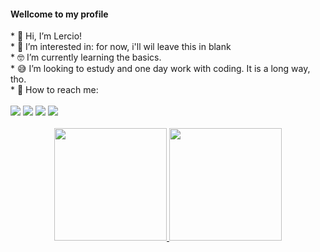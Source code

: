 <h4> Wellcome to my profile </h4>
* 🙂 Hi, I’m Lercio! <br>
* 🤔 I’m interested in: for now, i'll wil leave this in blank <br>
* 🤓 I’m currently learning the basics. <br>
* 😅 I’m looking to estudy and one day work with coding. It is a long way, tho. <br>
* 📨 How to reach me: <br><br>
<div> 
  <a href="https://www.linkedin.com/in/lerciolopes/" target="_blank"><img src="https://img.shields.io/badge/LinkedIn-0077B5?style=for-the-badge&logo=linkedin&logoColor=white" target="_blank"></a> 
<a href="https://discordapp.com/users/223469434935705600" target="_blank"><img src="https://img.shields.io/badge/Discord-7289DA?style=for-the-badge&logo=discord&logoColor=white" target="_blank"></a>
<a href="https://codepen.io/llercio" target="_blank"><img src="https://img.shields.io/badge/Codepen-000000?style=for-the-badge&logo=codepen&logoColor=white" target="_blank"></a>
  <a href="https://instagram.com/llercio" target="_blank"><img src="https://img.shields.io/badge/Instagram-E4405F?style=for-the-badge&logo=instagram&logoColor=white" target="_blank"></a>
<br><br>
<div align="center">
  <a href="https://github.com/llercio">
<img height="180em" src="https://github-readme-stats.vercel.app/api?username=llercio&show_icons=true&theme=tokyonight&include_all_commits=true&count_private=true"/>
<img height="180em" src="https://github-readme-stats.vercel.app/api/top-langs/?username=llercio&layout=compact&langs_count=7&theme=tokyonight"/>
</div>
